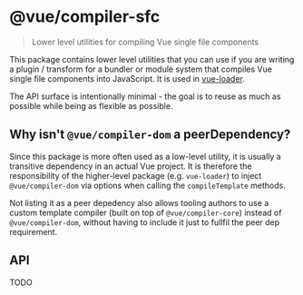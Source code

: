 # @vue/compiler-sfc

> Lower level utilities for compiling Vue single file components

This package contains lower level utilities that you can use if you are writing a plugin / transform for a bundler or module system that compiles Vue single file components into JavaScript. It is used in [vue-loader](https://github.com/vuejs/vue-loader).

The API surface is intentionally minimal - the goal is to reuse as much as possible while being as flexible as possible.

## Why isn't `@vue/compiler-dom` a peerDependency?

Since this package is more often used as a low-level utility, it is usually a transitive dependency in an actual Vue project. It is therefore the responsibility of the higher-level package (e.g. `vue-loader`) to inject `@vue/compiler-dom` via options when calling the `compileTemplate` methods.

Not listing it as a peer depedency also allows tooling authors to use a custom template compiler (built on top of `@vue/compiler-core`) instead of `@vue/compiler-dom`, without having to include it just to fullfil the peer dep requirement.

## API

TODO
